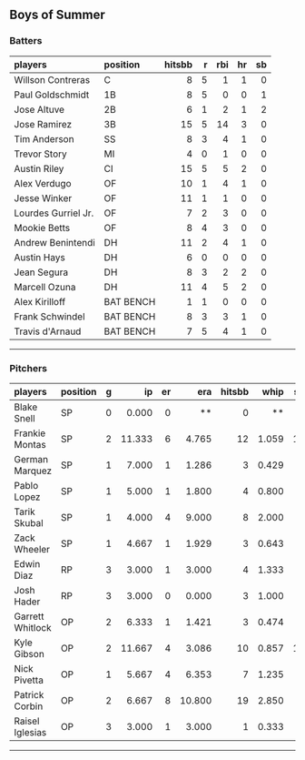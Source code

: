 ## Boys of Summer

### Batters

 
|players             |position  | hitsbb|  r| rbi| hr| sb| 
|:-------------------|:---------|------:|--:|---:|--:|--:| 
|Willson Contreras   |C         |      8|  5|   1|  1|  0| 
|Paul Goldschmidt    |1B        |      8|  5|   0|  0|  1| 
|Jose Altuve         |2B        |      6|  1|   2|  1|  2| 
|Jose Ramirez        |3B        |     15|  5|  14|  3|  0| 
|Tim Anderson        |SS        |      8|  3|   4|  1|  0| 
|Trevor Story        |MI        |      4|  0|   1|  0|  0| 
|Austin Riley        |CI        |     15|  5|   5|  2|  0| 
|Alex Verdugo        |OF        |     10|  1|   4|  1|  0| 
|Jesse Winker        |OF        |     11|  1|   1|  0|  0| 
|Lourdes Gurriel Jr. |OF        |      7|  2|   3|  0|  0| 
|Mookie Betts        |OF        |      8|  4|   3|  0|  0| 
|Andrew Benintendi   |DH        |     11|  2|   4|  1|  0| 
|Austin Hays         |DH        |      6|  0|   0|  0|  0| 
|Jean Segura         |DH        |      8|  3|   2|  2|  0| 
|Marcell Ozuna       |DH        |     11|  4|   5|  2|  0| 
|Alex Kirilloff      |BAT BENCH |      1|  1|   0|  0|  0| 
|Frank Schwindel     |BAT BENCH |      8|  3|   3|  1|  0| 
|Travis d'Arnaud     |BAT BENCH |      7|  5|   4|  1|  0| 


* * *

### Pitchers

 
|players          |position |  g|     ip| er|    era| hitsbb|  whip| so|  w| sv| 
|:----------------|:--------|--:|------:|--:|------:|------:|-----:|--:|--:|--:| 
|Blake Snell      |SP       |  0|  0.000|  0|     **|      0|    **|  0|  0|  0| 
|Frankie Montas   |SP       |  2| 11.333|  6|  4.765|     12| 1.059| 12|  1|  0| 
|German Marquez   |SP       |  1|  7.000|  1|  1.286|      3| 0.429|  5|  0|  0| 
|Pablo Lopez      |SP       |  1|  5.000|  1|  1.800|      4| 0.800|  6|  0|  0| 
|Tarik Skubal     |SP       |  1|  4.000|  4|  9.000|      8| 2.000|  3|  0|  0| 
|Zack Wheeler     |SP       |  1|  4.667|  1|  1.929|      3| 0.643|  3|  0|  0| 
|Edwin Diaz       |RP       |  3|  3.000|  1|  3.000|      4| 1.333|  5|  0|  1| 
|Josh Hader       |RP       |  3|  3.000|  0|  0.000|      3| 1.000|  4|  0|  3| 
|Garrett Whitlock |OP       |  2|  6.333|  1|  1.421|      3| 0.474|  6|  1|  0| 
|Kyle Gibson      |OP       |  2| 11.667|  4|  3.086|     10| 0.857| 16|  1|  0| 
|Nick Pivetta     |OP       |  1|  5.667|  4|  6.353|      7| 1.235|  4|  0|  0| 
|Patrick Corbin   |OP       |  2|  6.667|  8| 10.800|     19| 2.850|  7|  0|  0| 
|Raisel Iglesias  |OP       |  3|  3.000|  1|  3.000|      1| 0.333|  2|  1|  1| 


* * *


